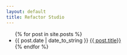 ```yaml
---
layout: default
title: Refactor Studio
---
```

<ul>
{% for post in site.posts %}
  <li>{{ post.date | date_to_string }} <a href="{{ post.url }}">{{ post.title}}</a></li>
{% endfor %}
</ul>
